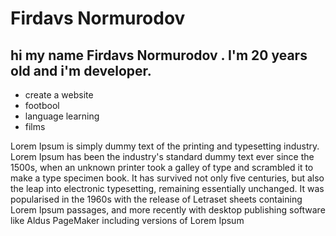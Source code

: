 # Firdavs Normurodov
## hi my name Firdavs Normurodov . I'm 20 years old and i'm developer.

- create a website
- footbool
- language learning
- films

Lorem Ipsum is simply dummy text of the printing and typesetting industry. Lorem Ipsum has been the industry's standard dummy text ever since the 1500s, when an unknown printer took a galley of type and scrambled it to make a type specimen book. It has survived not only five centuries, but also the leap into electronic typesetting, remaining essentially unchanged. It was popularised in the 1960s with the release of Letraset sheets containing Lorem Ipsum passages, and more recently with desktop publishing software like Aldus PageMaker including versions of Lorem Ipsum
